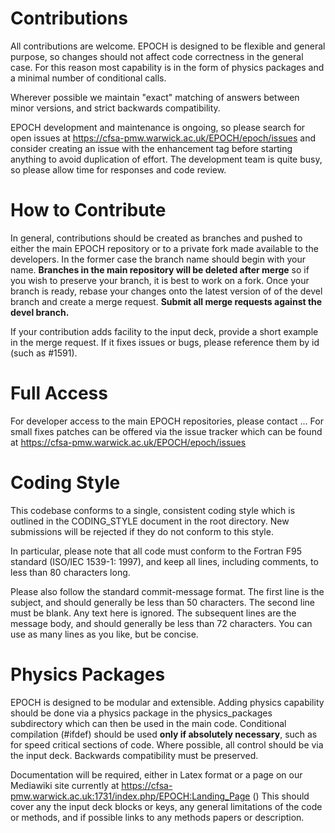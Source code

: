 
# Contributions

All contributions are welcome. EPOCH is designed to be flexible and
general purpose, so changes should not affect code correctness
in the general case. For this reason most capability is in the form of
physics packages and a minimal number of conditional calls.

Wherever possible we maintain "exact" matching
of answers between minor versions, and strict backwards compatibility.

EPOCH development and maintenance
is ongoing, so please search for open issues at
https://cfsa-pmw.warwick.ac.uk/EPOCH/epoch/issues
and consider creating an issue
with the enhancement tag before starting anything to avoid
duplication of effort. The development team is quite busy, so please allow
time for responses and code review.


# How to Contribute

In general, contributions should be created as branches and pushed to either
the main EPOCH repository or to a private fork made available to the
developers. In the former case the branch name should begin with your name.
**Branches in the main repository will be deleted after merge** so if you
wish to preserve your branch, it is best to work on a fork.
Once your branch is ready, rebase your changes onto the latest version of
of the devel branch and create a merge request.
**Submit all merge requests against the devel branch.**

If your contribution adds facility to the input deck, provide a short example
in the merge request. If it fixes issues or bugs, please reference them
by id (such as #1591).


# Full Access

For developer access to the main EPOCH repositories, please contact ...
For small fixes patches can be offered via the issue tracker which can
be found at https://cfsa-pmw.warwick.ac.uk/EPOCH/epoch/issues


# Coding Style

This codebase conforms to a single, consistent coding style which is
outlined in the CODING_STYLE document in the root directory.
New submissions will be rejected if they
do not conform to this style.

In particular, please note that all code must conform to the Fortran F95
standard (ISO/IEC 1539-1: 1997), and keep all lines, including comments, to
less than 80 characters long.

Please also follow the standard commit-message format.
The first line is the subject, and should generally be less than 50 characters.
The second line must be blank. Any text here is ignored.
The subsequent lines are the message body, and should generally be less
than 72 characters. You can use as many lines as you like, but be concise.


# Physics Packages

EPOCH is designed to be modular and extensible. Adding physics capability
should be done via a physics package in the physics_packages subdirectory
which can then be used
in the main code. Conditional compilation (#ifdef) should be used
**only if absolutely necessary**, such as for speed critical sections of code.
Where possible, all control should be via the input deck. Backwards
compatibility must be preserved.

Documentation will be required, either in Latex format or a page on our
Mediawiki site currently at
https://cfsa-pmw.warwick.ac.uk:1731/index.php/EPOCH:Landing_Page ()
This should cover any the input deck blocks or keys, any general
limitations of the code or methods, and if possible links to any methods
papers or description.

